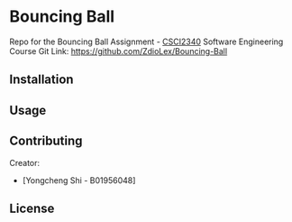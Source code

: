 # Bouncing Ball
Repo for the Bouncing Ball Assignment - [CSCI2340](https://sites.google.com/brown.edu/csci2340/home) Software Engineering Course
Git Link: https://github.com/ZdioLex/Bouncing-Ball

## Installation

## Usage



## Contributing

Creator:
- [Yongcheng Shi - B01956048]


## License

